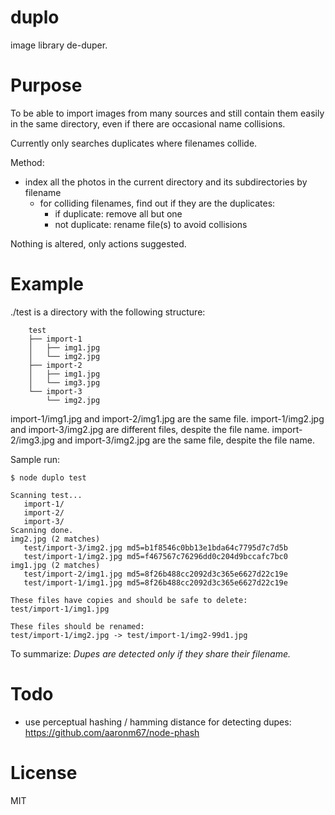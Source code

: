 duplo
=====

image library de-duper.

# Purpose

To be able to import images from many sources and still contain them easily in the same directory, even if there are occasional name collisions.

Currently only searches duplicates where filenames collide.

Method:

- index all the photos in the current directory and its subdirectories by filename
    - for colliding filenames, find out if they are the duplicates:
        - if duplicate: remove all but one
        - not duplicate: rename file(s) to avoid collisions

Nothing is altered, only actions suggested.


# Example

./test is a directory with the following structure:

        test
        ├── import-1
        │   ├── img1.jpg
        │   └── img2.jpg
        ├── import-2
        │   ├── img1.jpg
        │   └── img3.jpg
        └── import-3
            └── img2.jpg

import-1/img1.jpg and import-2/img1.jpg are the same file.
import-1/img2.jpg and import-3/img2.jpg are different files, despite the file name.
import-2/img3.jpg and import-3/img2.jpg are the same file, despite the file name.

Sample run:

    $ node duplo test

    Scanning test...
       import-1/
       import-2/
       import-3/
    Scanning done.
    img2.jpg (2 matches)
       test/import-3/img2.jpg md5=b1f8546c0bb13e1bda64c7795d7c7d5b
       test/import-1/img2.jpg md5=f467567c76296dd0c204d9bccafc7bc0
    img1.jpg (2 matches)
       test/import-2/img1.jpg md5=8f26b488cc2092d3c365e6627d22c19e
       test/import-1/img1.jpg md5=8f26b488cc2092d3c365e6627d22c19e

    These files have copies and should be safe to delete:
    test/import-1/img1.jpg

    These files should be renamed:
    test/import-1/img2.jpg -> test/import-1/img2-99d1.jpg


To summarize: *Dupes are detected only if they share their filename.*


# Todo

- use perceptual hashing / hamming distance for detecting dupes:
    https://github.com/aaronm67/node-phash

# License

MIT

